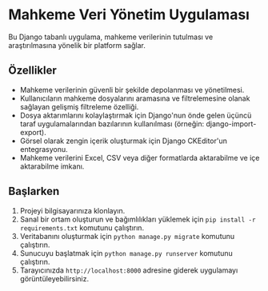 # Mahkeme Veri Yönetim Uygulaması

Bu Django tabanlı uygulama, mahkeme verilerinin tutulması ve araştırılmasına yönelik bir platform sağlar.

## Özellikler

- Mahkeme verilerinin güvenli bir şekilde depolanması ve yönetilmesi.
- Kullanıcıların mahkeme dosyalarını aramasına ve filtrelemesine olanak sağlayan gelişmiş filtreleme özelliği.
- Dosya aktarımlarını kolaylaştırmak için Django'nun önde gelen üçüncü taraf uygulamalarından bazılarının kullanılması (örneğin: django-import-export).
- Görsel olarak zengin içerik oluşturmak için Django CKEditor'un entegrasyonu.
- Mahkeme verilerini Excel, CSV veya diğer formatlarda aktarabilme ve içe aktarabilme imkanı.

## Başlarken

1. Projeyi bilgisayarınıza klonlayın.
2. Sanal bir ortam oluşturun ve bağımlılıkları yüklemek için `pip install -r requirements.txt` komutunu çalıştırın.
3. Veritabanını oluşturmak için `python manage.py migrate` komutunu çalıştırın.
4. Sunucuyu başlatmak için `python manage.py runserver` komutunu çalıştırın.
5. Tarayıcınızda `http://localhost:8000` adresine giderek uygulamayı görüntüleyebilirsiniz.

